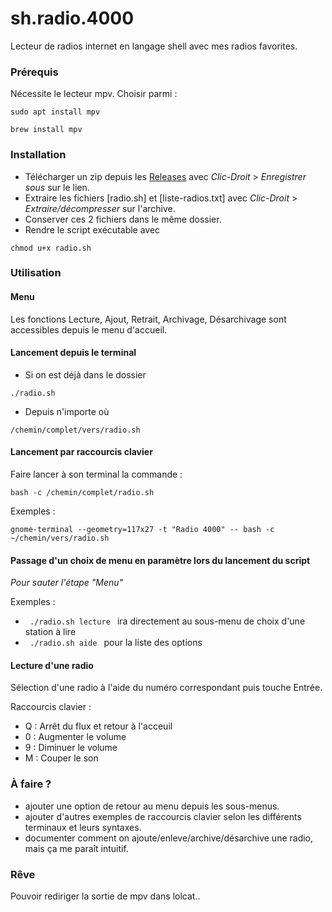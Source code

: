 # sh.radio.4000
Lecteur de radios internet en langage shell avec mes radios favorites.

### Prérequis

Nécessite le lecteur mpv. 
Choisir parmi :
```
sudo apt install mpv
```
```
brew install mpv
```

### Installation 
- Télécharger un zip depuis les [Releases](https://github.com/pouek/sh.radio.4000/releases) avec _Clic-Droit_ > _Enregistrer sous_ sur le lien.
- Extraire les fichiers [radio.sh] et [liste-radios.txt] avec _Clic-Droit_ > _Extraire/décompresser_ sur l'archive.
- Conserver ces 2 fichiers dans le même dossier.
- Rendre le script exécutable avec
```
chmod u+x radio.sh 
```

### Utilisation
#### Menu
Les fonctions Lecture, Ajout, Retrait, Archivage, Désarchivage sont accessibles depuis le menu d'accueil.

#### Lancement depuis le terminal
- Si on est déjà dans le dossier
```
./radio.sh
```
- Depuis n'importe où
```
/chemin/complet/vers/radio.sh
```
#### Lancement par raccourcis clavier 

Faire lancer à son terminal la commande : 
```
bash -c /chemin/complet/radio.sh
```
Exemples :
```
gnome-terminal --geometry=117x27 -t "Radio 4000" -- bash -c ~/chemin/vers/radio.sh

```
#### Passage d'un choix de menu en paramètre lors du lancement du script
_Pour sauter l'étape "Menu"_

Exemples : 
- ``` ./radio.sh lecture ``` ira directement au sous-menu de choix d'une station à lire
- ``` ./radio.sh aide ``` pour la liste des options

#### Lecture d'une radio
Sélection d'une radio à l'aide du numéro correspondant puis touche Entrée.

Raccourcis clavier :
 - Q : Arrêt du flux et retour à l'acceuil
 - 0 : Augmenter le volume
 - 9 : Diminuer le volume
 - M : Couper le son

### À faire ?
- ajouter une option de retour au menu depuis les sous-menus.
- ajouter d'autres exemples de raccourcis clavier selon les différents terminaux et leurs syntaxes.
- documenter comment on ajoute/enleve/archive/désarchive une radio, mais ça me paraît intuitif.

### Rêve
Pouvoir rediriger la sortie de mpv dans lolcat..
